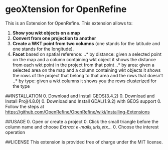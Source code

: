 geoXtension for OpenRefine
======================================

This is an Extension for OpenRefine.
This extension allows to:
1. **Show you wkt objects on a map**
2. **Convert from one projection to another**
2. **Create a WKT point from two columns** (one stands for the latitude and one stands for the longitude).
4. **Facet** based on spatial reference:
..* by distance: given a selected point on the map and a column containing wkt object it shows the distance from each wkt point in the project from that point
..* by area: given a selected area on the map and a column containing wkt objects it shows the rows of the project that belong to that area and the rows that doesn't
..* by type: given a wkt columns it shows you the rows clusterized for the type

##INSTALLATION
0. Download and Install GEOS(3.4.2)
0. Download and Install Proj(4.8.0)
0. Download and Install GDAL(1.9.2) with GEOS support
0. Follow the steps at https://github.com/OpenRefine/OpenRefine/wiki/Installing-Extensions

##USAGE
0. Open or create a project
0. Click the small triangle before the column name and choose *Extract e-mails,urls,etx...*
0. Choose the interest operation

##LICENSE
This extension is provided free of charge under the MIT license.
